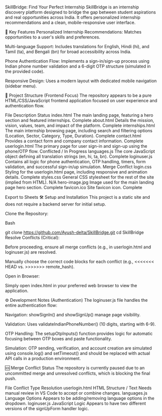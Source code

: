 SkillBridge: Find Your Perfect Internship
SkillBridge is an internship discovery platform designed to bridge the gap between student aspirations and real opportunities across India. It offers personalized internship recommendations and a clean, mobile-responsive user interface.

🌟 Key Features
Personalized Internship Recommendations: Matches opportunities to a user's skills and preferences.

Multi-language Support: Includes translations for English, Hindi (hi), and Tamil (ta), and Bengali (bn) for broad accessibility across India.

Phone Authentication Flow: Implements a sign-in/sign-up process using Indian phone number validation and a 6-digit OTP structure (simulated in the provided code).

Responsive Design: Uses a modern layout with dedicated mobile navigation (sidebar menu).

📁 Project Structure (Frontend Focus)
The repository appears to be a pure HTML/CSS/JavaScript frontend application focused on user experience and authentication flow.

File	Description	Status
index.html	The main landing page, featuring a hero section and featured internships.	Complete
about.html	Details the mission, vision, values, team, and impact of the platform.	Complete
internships.html	The main internship browsing page, including search and filtering options (Location, Sector, Category, Type, Duration).	Complete
contact.html	Provides a contact form and company contact information.	Complete
userlogin.html	The primary page for user sign-in and sign-up using the phone/OTP flow.	Conflicted / In Progress
languages.js	The core JavaScript object defining all translation strings (en, hi, ta, bn).	Complete
loginuser.js	Contains all logic for phone authentication, OTP handling, timers, form validation, and successful sign-in/up simulation.	Merge Conflict
login.css	Styling for the userlogin.html page, including responsive and animation details.	Complete
styles.css	General CSS stylesheet for the rest of the site (implied from HTML).	N/A
hero-image.jpg	Image used for the main landing page hero section.	Complete
favicon.ico	Site favicon icon.	Complete

Export to Sheets
🛠️ Setup and Installation
This project is a static site and does not require a backend server for initial setup.

Clone the Repository:

Bash

git clone https://github.com/Ayush-delta/SkillBridge.git
cd SkillBridge
Resolve Conflicts (Critical):

Before proceeding, ensure all merge conflicts (e.g., in userlogin.html and loginuser.js) are resolved.

Manually choose the correct code blocks for each conflict (e.g., <<<<<<< HEAD vs. >>>>>>> remote_hash).

Open in Browser:

Simply open index.html in your preferred web browser to view the application.

⚙️ Development Notes (Authentication)
The loginuser.js file handles the entire authentication flow:

Navigation: showSignIn() and showSignUp() manage page visibility.

Validation: Uses validateIndianPhoneNumber() (10 digits, starting with 6-9).

OTP Handling: The setupOtpInputs() function provides logic for automatic focusing between OTP boxes and paste functionality.

Simulation: OTP sending, verification, and account creation are simulated using console.log() and setTimeout() and should be replaced with actual API calls in a production environment.

🆘 Merge Conflict Status
The repository is currently paused due to an uncommitted merge and unresolved conflicts, which is blocking the final push.

File	Conflict Type	Resolution
userlogin.html	HTML Structure / Text	Needs manual review in VS Code to accept or combine changes.
languages.js	Language Options	Appears to be adding/removing language options in the dropdown.
loginuser.js	JavaScript Logic	Appears to have two different versions of the signUpForm handler logic.

